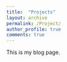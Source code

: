 ```yaml
---
title:  "Projects"
layout: archive
permalink: /Project/
author_profile: true
comments: true
---
```


This is my blog page.
